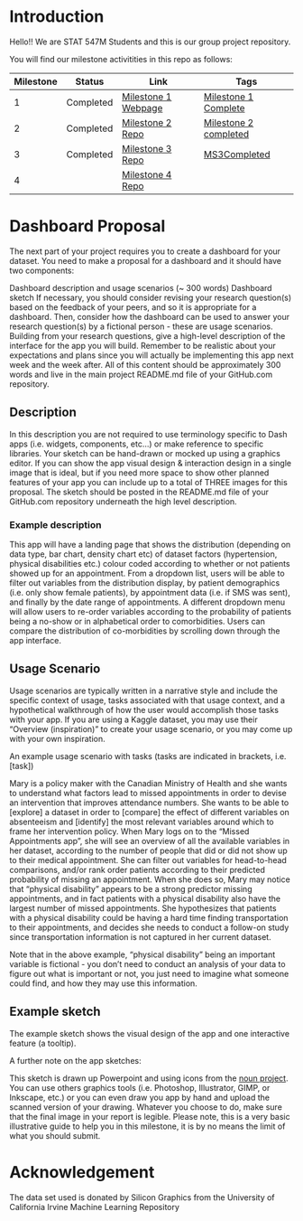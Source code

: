 # Introduction


Hello!! We are STAT 547M Students and this is our group project repository.

You will find our milestone activitities in this repo as follows:

|Milestone|Status|Link|Tags
| ----------- | ----------- | ----------- |----------- |
|1|Completed|[Milestone 1 Webpage](https://stat547-ubc-2019-20.github.io/group_06/Milestone_1/Milestone-1.html)|[Milestone 1 Complete](https://github.com/STAT547-UBC-2019-20/group_06/releases/tag/Milestone_1)| 
|2|Completed|[Milestone 2 Repo](https://github.com/STAT547-UBC-2019-20/group_06/tree/master/Milestone_2) | [Milestone 2 completed](https://github.com/STAT547-UBC-2019-20/group_06/releases/tag/MS2Complete) |
|3|Completed|[Milestone 3 Repo](https://github.com/STAT547-UBC-2019-20/group_06/tree/master/Milestone_3) |[MS3Completed](https://github.com/STAT547-UBC-2019-20/group_06/releases/tag/MS3v1.0)|
|4||[Milestone 4 Repo](https://github.com/STAT547-UBC-2019-20/group_06/tree/master/Milestone_4) || 

# Dashboard Proposal
The next part of your project requires you to create a dashboard for your dataset. You need to make a proposal for a dashboard and it should have two components:

Dashboard description and usage scenarios (~ 300 words)
Dashboard sketch
If necessary, you should consider revising your research question(s) based on the feedback of your peers, and so it is appropriate for a dashboard. Then, consider how the dashboard can be used to answer your research question(s) by a fictional person - these are usage scenarios. Building from your research questions, give a high-level description of the interface for the app you will build. Remember to be realistic about your expectations and plans since you will actually be implementing this app next week and the week after. All of this content should be approximately 300 words and live in the main project README.md file of your GitHub.com repository.

## Description
In this description you are not required to use terminology specific to Dash apps (i.e. widgets, components, etc…) or make reference to specific libraries. Your sketch can be hand-drawn or mocked up using a graphics editor. If you can show the app visual design & interaction design in a single image that is ideal, but if you need more space to show other planned features of your app you can include up to a total of THREE images for this proposal. The sketch should be posted in the README.md file of your GitHub.com repository underneath the high level description.

### Example description

This app will have a landing page that shows the distribution (depending on data type, bar chart, density chart etc) of dataset factors (hypertension, physical disabilities etc.) colour coded according to whether or not patients showed up for an appointment. From a dropdown list, users will be able to filter out variables from the distribution display, by patient demographics (i.e. only show female patients), by appointment data (i.e. if SMS was sent), and finally by the date range of appointments. A different dropdown menu will allow users to re-order variables according to the probability of patients being a no-show or in alphabetical order to comorbidities. Users can compare the distribution of co-morbidities by scrolling down through the app interface.

## Usage Scenario
Usage scenarios are typically written in a narrative style and include the specific context of usage, tasks associated with that usage context, and a hypothetical walkthrough of how the user would accomplish those tasks with your app. If you are using a Kaggle dataset, you may use their “Overview (inspiration)” to create your usage scenario, or you may come up with your own inspiration.

An example usage scenario with tasks (tasks are indicated in brackets, i.e. [task])

Mary is a policy maker with the Canadian Ministry of Health and she wants to understand what factors lead to missed appointments in order to devise an intervention that improves attendance numbers. She wants to be able to [explore] a dataset in order to [compare] the effect of different variables on absenteeism and [identify] the most relevant variables around which to frame her intervention policy. When Mary logs on to the “Missed Appointments app”, she will see an overview of all the available variables in her dataset, according to the number of people that did or did not show up to their medical appointment. She can filter out variables for head-to-head comparisons, and/or rank order patients according to their predicted probability of missing an appointment. When she does so, Mary may notice that “physical disability” appears to be a strong predictor missing appointments, and in fact patients with a physical disability also have the largest number of missed appointments. She hypothesizes that patients with a physical disability could be having a hard time finding transportation to their appointments, and decides she needs to conduct a follow-on study since transportation information is not captured in her current dataset.

Note that in the above example, “physical disability” being an important variable is fictional - you don’t need to conduct an analysis of your data to figure out what is important or not, you just need to imagine what someone could find, and how they may use this information.

## Example sketch

The example sketch shows the visual design of the app and one interactive feature (a tooltip).

A further note on the app sketches:

This sketch is drawn up Powerpoint and using icons from the [noun project](https://thenounproject.com/). You can use others graphics tools (i.e. Photoshop, Illustrator, GIMP, or Inkscape, etc.) or you can even draw you app by hand and upload the scanned version of your drawing. Whatever you choose to do, make sure that the final image in your report is legible. Please note, this is a very basic illustrative guide to help you in this milestone, it is by no means the limit of what you should submit.

# Acknowledgement

The data set used is donated by Silicon Graphics from the University of California Irvine Machine Learning Repository
 
